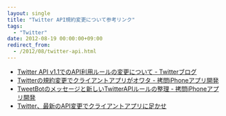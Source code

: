 ```yaml
---
layout: single
title: "Twitter API規約変更について参考リンク"
tags:
  - "Twitter"
date: 2012-08-19 00:00:00+09:00
redirect_from:
  - /2012/08/twitter-api.html
---
```


- [Twitter API v1.1でのAPI利用ルールの変更について - Twitterブログ](http://blog.jp.twitter.com/2012/08/twitter-api-v11aip.html)
- [Twitterの規約変更でクライアントアプリがオワタ - 拷問iPhoneアプリ開発](http://www.umekun.com/archives/1505)
- [TweetBotのメッセージと新しいTwitterAPIルールの整理 - 拷問iPhoneアプリ開発](http://www.umekun.com/archives/1544)
- [Twitter、最新のAPI変更でクライアントアプリに足かせ](http://jp.techcrunch.com/archives/20120816twitter-api-client-apps/)
